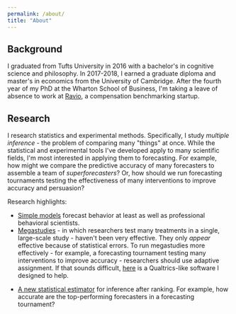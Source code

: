 ```yaml
---
permalink: /about/
title: "About"
---
```


## Background

I graduated from Tufts University in 2016 with a bachelor's in cognitive science and philosophy. In 2017-2018, I earned a graduate diploma and master's in economics from the University of Cambridge. After the fourth year of my PhD at the Wharton School of Business, I'm taking a leave of absence to work at <a href="ravio.com" target="_blank">Ravio</a>, a compensation benchmarking startup.

## Research

I research statistics and experimental methods. Specifically, I study *multiple inference* - the problem of comparing many "things" at once. While the statistical and experimental tools I've developed apply to many scientific fields, I'm most interested in applying them to forecasting. For example, how might we compare the predictive accuracy of many forecasters to assemble a team of *superforecasters*? Or, how should we run forecasting tournaments testing the effectiveness of many interventions to improve accuracy and persuasion?

Research highlights:

- <a href="https://arxiv.org/abs/2208.01167" target="_blank">Simple models</a> forecast behavior at least as well as professional behavioral scientists.
- <a href="/download/megastudies.pdf" target="_blank">Megastudies</a> - in which researchers test many treatments in a single, large-scale study - haven't been very effective. They only *appear* effective because of statistical errors. To run megastudies more effectively - for example, a forecasting tournament testing many interventions to improve accuracy - researchers should use adaptive assignment. If that sounds difficult, <a href="https://dsbowen.gitlab.io/hemlock/" target="_blank">here</a> is a Qualtrics-like software I designed to help.
<!-- - <a href="URL" target="_blank">A social scientist's guide</a> to multiple inference with accompanying <a href="https://joss.theoj.org/papers/10.21105/joss.04492" target="_blank">statistics package</a>. For example, suppose we run a forecasting tournament testing many interventions to improve accuracy and want to understand which ones are the most effective and by how much. -->
- <a href="https://swlb1.aeaweb.org/articles?id=10.1257/pandp.20221065" target="_blank">A new statistical estimator</a> for inference after ranking. For example, how accurate are the top-performing forecasters in a forecasting tournament?
<!-- - <a href="URL" target="_blank">New Bayesian algorithms</a> for ranking and selection. For example, suppose we want to assemble a team of forecasters who we are confident rank among the top 10% in forecasting ability. -->